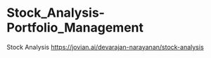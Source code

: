 # Stock_Analysis-Portfolio_Management
Stock Analysis
https://jovian.ai/devarajan-narayanan/stock-analysis
